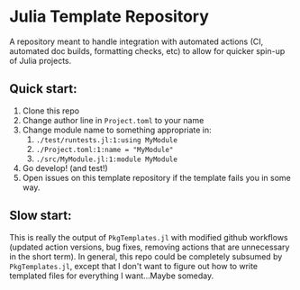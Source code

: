 # Julia Template Repository
A repository meant to handle integration with automated actions (CI, automated doc builds, formatting checks, etc) to allow for quicker spin-up of Julia projects.

## Quick start:
1. Clone this repo
2. Change author line in `Project.toml` to your name
3. Change module name to something appropriate in:
    1. `./test/runtests.jl:1:using MyModule`
    2. `./Project.toml:1:name = "MyModule"`
    3. `./src/MyModule.jl:1:module MyModule`
4. Go develop! (and test!)
5. Open issues on this template repository if the template fails you in some way.

## Slow start:
This is really the output of `PkgTemplates.jl` with modified github workflows (updated action versions, bug fixes, removing actions that are unnecessary in the short term). In general, this repo could be completely subsumed by `PkgTemplates.jl`, except that I don't want to figure out how to write templated files for everything I want...Maybe someday.

